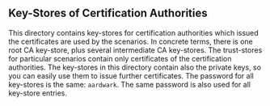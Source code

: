 ## Key-Stores of Certification Authorities
This directory contains key-stores for certification authorities which issued the certificates are used by the scenarios. In concrete terms, there is one root CA key-store, plus several intermediate CA key-stores. The trust-stores for particular scenarios contain only certificates of the certification authorities. The key-stores in this directory contain also the private keys, so you can easily use them to issue further certificates. The password for all key-stores is the same: `aardwark`. The same password is also used for all key-store entries.